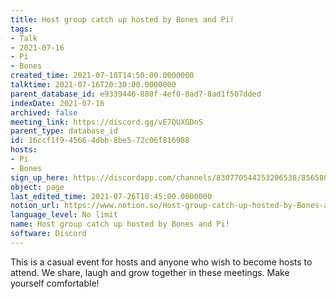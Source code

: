 ```yaml
---
title: Host group catch up hosted by Bones and Pi!
tags:
- Talk
- 2021-07-16
- Pi
- Bones
created_time: 2021-07-10T14:50:00.0000000
talktime: 2021-07-16T20:30:00.0000000
parent_database_id: e9339446-880f-4ef0-8ad7-8ad1f507dded
indexDate: 2021-07-16
archived: false
meeting_link: https://discord.gg/vE7QUXGDnS
parent_type: database_id
id: 16ccf1f9-4566-4dbb-8be5-72c06f816988
hosts:
- Pi
- Bones
sign_up_here: https://discordapp.com/channels/830770544253206538/856580095464046620/863309109738078228
object: page
last_edited_time: 2021-07-26T18:45:00.0000000
notion_url: https://www.notion.so/Host-group-catch-up-hosted-by-Bones-and-Pi-16ccf1f945664dbb8be572c06f816988
language_level: No limit
name: Host group catch up hosted by Bones and Pi!
software: Discord
---
```


This is a casual event for hosts and anyone who wish to become hosts to attend.  We share, laugh and grow together in these meetings.  Make yourself comfortable!






